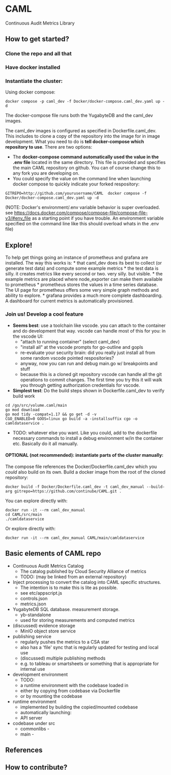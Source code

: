 # CAML
Continuous Audit Metrics Library

## How to get started?

### Clone the repo and all that
### Have docker installed
### Instantiate the cluster:

Using docker compose:

```
docker compose -p caml_dev -f Docker/docker-compose.caml_dev.yaml up -d
```

The docker-compose file runs both the YugabyteDB and the caml_dev images. 
    
The caml_dev images is configured as specified in Dockerfile.caml_dev. This includes to clone a copy of the repository into the image for in image development. What you need to do is **tell docker-compose which repository to use**. There are two options:
    
   - The **docker-compose command automatically used the value in the .env file** located in the same directory. This file is provided and specifies the main CAML repository on github. You can of course change this to any fork you are developing on. 
   - You could specify the value on the command line when launching docker compose to quickly indicate your forked respository: 
       
```
GITREPO=http://github.com/yourusername/CAML  docker compose -f Docker/docker-compose.caml_dev.yaml up -d
```
        
(NOTE: Docker's environment/.env variable behavior is super overloaded. see https://docs.docker.com/compose/compose-file/compose-file-v3/#env_file as a starting point if you have trouble. An environment variable specified on the command line like this should overload whats in the .env file)        

## Explore!

To help get things going an instance of prometheus and grafana are installed. The way this works is:
    * that caml_dev does its best to collect (or generate test data) and compute some example metrics
        * the test data is silly. it creates metrics like every second or two. very silly. but visible. 
    * the example metrics are placed where node_exporter can make them available to prometheus
    * prometheus stores the values in a time series database. The UI page for prometheus offers some very simple graph methods and ability to explore. 
    * grafana provides a much more complete dashboarding. A dashboard for current metrics is automatically provisioned. 

### Join us! Develop a cool feature
* **Seems best**: use a toolchain like vscode. you can attach to the container and do development that way. vscode can handle most of this for you: in the vscode UI:
  * "attach to running container" (select caml_dev)
  * "install all" at the vscode prompts for go-outline and gopls 
  * re-evaluate your security brain: did you really just install all from some random vscode pointed respositories? 
  * anyway, now you can run and debug main.go w/ breakpoints and stuff 
  * because this is a cloned git repository vscode can handle all the git operations to commit changes. The first time you try this it will walk you through getting authorization credentials for vscode. 
* **Simplest test**: Do the build steps shown in Dockerfile.caml_dev to verify build work

```    
cd /go/src/volume.caml/main
go mod download
go mod tidy -compat=1.17 && go get -d -v
CGO_ENABLED=0 GOOS=linux go build -a -installsuffix cgo -o camldataservice .
```
* TODO: whatever else you want. Like you could, add to the dockerfile necessary commands to install a debug environment w/in the container etc. Basically do it all manually.

#### OPTIONAL (not recommended): instantiate parts of the cluster manually: 

The compose file references the Docker/Dockerfile.caml_dev which you _could_ also build on its own.
Build a docker image from the root of the cloned repository:

```
docker build -f Docker/Dockerfile.caml_dev -t caml_dev_manual --build-arg gitrepo=https://github.com/continube/CAML.git .
```
      
You can explore directly with:

```
docker run -it --rm caml_dev_manual
cd CAML/src/main
./camldataservice 
```
Or explore directly with:

```
docker run -it --rm caml_dev_manual CAML/main/camldataservice
```
 
## Basic elements of CAML repo

* Continuous Audit Metrics Catalog
    * The catalog published by Cloud Security Alliance of metrics 
    * TODO: (may be linked from an external repository)
* Inject processing to convert the catalog into CAML specific structures.       
    * The intention is to make this is lite as possible. 
    * see etc/appscript.js
    * controls.json
    * metrics.json
* YugabyteDB SQL database. measurement storage.
    * yb-standalone
    * used for storing measurements and computed metrics
* (discussed) evidence storage
    * MinIO object store service
* publishing service
    * regularly pushes the metrics to a CSA star
    * also has a 'file' sync that is regularly updated for testing and local use
    * (discussed) multiple publishing methods
     * e.g. to tableau or smartsheets or something that is appropriate for internal use 
* development environment
    * TODO: 
    * a runtime environment with the codebase loaded in
    * either by copying from codebase via Dockerfile
    * or by mounting the codebase 
* runtime environment
    * implemented by building the copied/mounted codebase
    * automatically launching:
     * API server 
* codebase under src
    * commonlibs - 
    * main - 



## References






## How to contribute?




